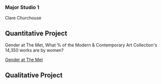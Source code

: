 
### Major Studio 1
Clare Churchouse


## Quantitative Project

   Gender at The Met, What % of the Modern & Contemporary Art Collection's 14,350 works are by women?
                
  [Gender at The Met](https://churc.github.io/MajorStudio1/MetProjects/gender) 



## Qualitative Project


